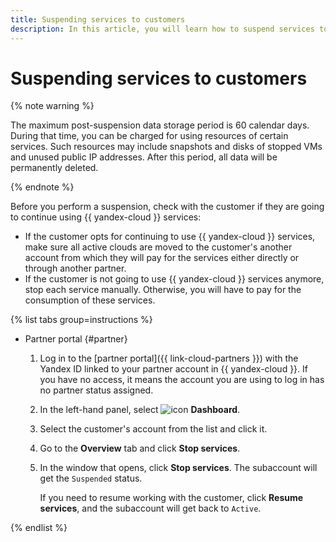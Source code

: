 ```yaml
---
title: Suspending services to customers
description: In this article, you will learn how to suspend services to a customer.
---
```


# Suspending services to customers

{% note warning %}

The maximum post-suspension data storage period is 60 calendar days. During that time, you can be charged for using resources of certain services. Such resources may include snapshots and disks of stopped VMs and unused public IP addresses. After this period, all data will be permanently deleted.

{% endnote %}

Before you perform a suspension, check with the customer if they are going to continue using {{ yandex-cloud }} services:

* If the customer opts for continuing to use {{ yandex-cloud }} services, make sure all active clouds are moved to the customer's another account from which they will pay for the services either directly or through another partner.
* If the customer is not going to use {{ yandex-cloud }} services anymore, stop each service manually. Otherwise, you will have to pay for the consumption of these services.

{% list tabs group=instructions %}

- Partner portal {#partner}

  1. Log in to the [partner portal]({{ link-cloud-partners }}) with the Yandex ID linked to your partner account in {{ yandex-cloud }}. If you have no access, it means the account you are using to log in has no partner status assigned.
  1. In the left-hand panel, select ![icon](../../_assets/console-icons/layout-header-side-content.svg) **Dashboard**.
  1. Select the customer's account from the list and click it.
  1. Go to the **Overview** tab and click **Stop services**.
  1. In the window that opens, click **Stop services**. The subaccount will get the `Suspended` status.

     If you need to resume working with the customer, click **Resume services**, and the subaccount will get back to `Active`.

{% endlist %}
